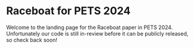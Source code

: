 # Raceboat for PETS 2024
Welcome to the landing page for the Raceboat paper in PETS 2024. Unfortunately our code is still in-review before it can be publicly released, so check back soon!
